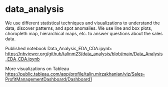# data_analysis

We use different statistical techniques and visualizations to understand the data, discover patterns, and spot anomalies. We use line and box plots, choropleth map, hierarchical maps, etc. to answer questions about the sales data.


Published notebook Data_Analysis_EDA_CDA.ipynb:
https://nbviewer.org/github/talinm23/data_analysis/blob/main/Data_Analysis_EDA_CDA.ipynb


More visualizations on Tableau
https://public.tableau.com/app/profile/talin.mirzakhanian/viz/Sales-ProfitManagementDashboard/Dashboard1
